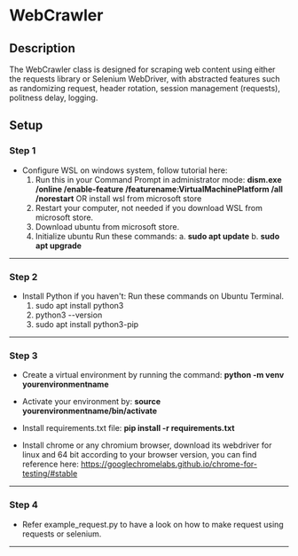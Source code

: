 # WebCrawler
## Description
The WebCrawler class is designed for scraping web content using either the requests library or Selenium WebDriver, with abstracted features such as randomizing request, header rotation, session management (requests), politness delay, logging. 
## Setup
### Step 1
- Configure WSL on windows system, follow tutorial here: 
    1. Run this in your Command Prompt in administrator mode: **dism.exe /online /enable-feature /featurename:VirtualMachinePlatform /all /norestart** OR install wsl from microsoft store
    2. Restart your computer, not needed if you download WSL from microsoft store.
    3. Download ubuntu from microsoft store.
    4. Initialize ubuntu
        Run these commands: 
            a. **sudo apt update**
            b. **sudo apt upgrade**

------------------------------------------------------------------------------------------------------------------------------
### Step 2
- Install Python if you haven't: Run these commands on Ubuntu Terminal.
    1. sudo apt install python3
    2. python3 --version
    3. sudo apt install python3-pip

------------------------------------------------------------------------------------------------------------------------------
### Step 3
- Create a virtual environment by running the command: **python -m venv yourenvironmentname**
- Activate your environment by: **source yourenvironmentname/bin/activate**


- Install requirements.txt file: **pip install -r requirements.txt**

- Install chrome or any chromium browser, download its webdriver for linux and 64 bit according to your browser version, you can find reference here: https://googlechromelabs.github.io/chrome-for-testing/#stable

------------------------------------------------------------------------------------------------------------------------------
### Step 4
- Refer example_request.py to have a look on how to make request using requests or selenium.

------------------------------------------------------------------------------------------------------------------------------